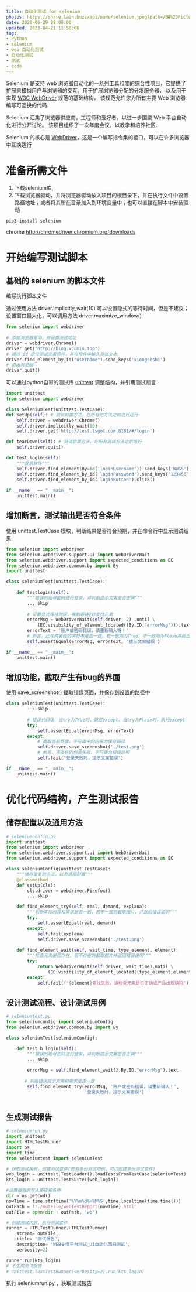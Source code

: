 ```yaml
---
title: 自动化测试 for selenium
photos: https://share.lain.buzz/api/name/selenium.jpeg?path=/🖼%20Picture/图床/博客/selenium.jpeg
date: 2020-06-29 09:00:00
updated: 2023-04-21 11:58:06
tag: 
- Python
- selenium
- web 自动化测试
- 自动化测试
- 测试
- code
---
```



Selenium 是支持 web 浏览器自动化的一系列工具和库的综合性项目，它提供了扩展来模拟用户与浏览器的交互，用于扩展浏览器分配的分发服务器， 以及用于实现 [W3C WebDriver](https://www.w3.org/TR/webdriver/) 规范的基础结构， 该规范允许您为所有主要 Web 浏览器编写可互换的代码.

Selenium 汇集了浏览器供应商，工程师和爱好者，以进一步围绕 Web 平台自动化进行公开讨论。 该项目组织了一次年度会议，以教学和培养社区.

Selenium 的核心是 [WebDriver](https://www.selenium.dev/zh-cn/documentation/webdriver/)，这是一个编写指令集的接口，可以在许多浏览器中互换运行

<!--more-->

# 准备所需文件

1. 下载selenium库,
2. 下载浏览器驱动，并将浏览器驱动放入项目的根目录下，并在执行文件中设置路径地址；或者将其所在目录加入到环境变量中；也可以直接在脚本中安装驱动

```shell
pip3 install selenium
```

chrome http://chromedriver.chromium.org/downloads


# 开始编写测试脚本

## 基础的 selenium 的脚本文件

编写执行脚本文件

通过使用方法 driver.implicitly_wait(10) 可以设置隐式的等待时间，但是不建议；设置窗口最大化，可以调用方法 driver.maximize_window() 

```python
from selenium import webdriver
	
# 添加浏览器驱动，并设置测试地址
driver = webdriver.Chrome()
driver.get("http://blog.xcumin.top")
# 通过 id 定位测试元素控件，并在控件中输入测试文本
driver.find_element_by_id("username").send_keys('xiongceshi')
# 退出浏览器
driver.quit()

```

可以通过python自带的测试库 [unittest](https://docs.python.org/zh-cn/3/library/unittest.html) 调整结构，并引用测试断言

```python
import unittest
from selenium import webdriver

class SeleniumTest(unittest.TestCase):
def setUp(self): # 测试前置方法，在所有的方法之前进行运行
	self.driver = webdriver.Chrome()
	self.driver.implicitly_wait(10)
	self.driver.get('http://test.lsgot.com:8181/#/login')

def tearDown(self): # 测试后置方法，在所有测试方法之后运行
	self.driver.quit()

def test_login(self):
	"""登录软件"""
	self.driver.find_element(By=id('loginUsername')).send_keys('WWGS')
	self.driver.find_element_by_id('loginPassword').send_keys('123456')
	self.driver.find_element_by_id('loginButton').click()
	
if __name__ == "__main__":
    unittest.main()
```

## 增加断言，测试输出是否符合条件

使用 unittest.TestCase 模块，判断结果是否符合预期，并在命令行中显示测试结果

```python
from selenium import webdriver
from selenium.webdriver.support.ui import WebDriverWait
from selenium.webdriver.support import expected_conditions as EC
from selenium.webdriver.common.by import By
import unittest

class seleniumTest(unittest.TestCase):
		
    def testlogin(self):
        """错误的账号密码进行登录，并判断提示文案是否正确"""       
		... skip
        
        # 设置显式等待时间，强制等待2秒查找元素
        errorMsg = WebDriverWait(self.driver, 2) .until \
        	(EC.visibility_of_element_located((By.ID,"errorMsg"))).text
        errorText = '账户或密码错误，请重新输入呀！'
        # 断言，比较两者的的字符串是否一致，若一致则为True，不一致则为Flase并抛出错误
        self.assertEqual(errorMsg, errorText, '提示文案错误')

if __name__ == "__main__":
    unittest.main()
```

## 增加功能，截取产生有bug的界面

使用 save_screenshot() 截取错误页面，并保存到设置的路径中

```python
class seleniumTest(unittest.TestCase):
		··· skip  
        
        # 错误代码块，当try为True时，跳过except，当try为Flase时，执行except
        try:
            self.assertEqual(errorMsg, errorText)
        except:
            # 截取当前界面，字符串中的内容为保存路径
            self.driver.save_screenshot('./test.png')
            # 断言，无条件的创造失败，字符串为错误说明
            self.fail("登录失败时，提示文案错误")

if __name__ == "__main__":
    unittest.main()
```

# 优化代码结构，产生测试报告

## 储存配置以及通用方法

```python
# seleniumconfig.py
import unittest
from selenium import webdriver
from selenium.webdriver.support.ui import WebDriverWait
from selenium.webdriver.support import expected_conditions as EC

class seleniumConfig(unittest.TestCase):
	"""储存重复的方法，以及通用配置"""
    @classmethod
    def setUp(cls):
        cls.driver = webdriver.Firefox()	
		... skip

    def find_element_try(self, real, demand, explana):
        """判断实际内容和需求是否一致，若不一致则截取图片，并返回错误说明"""
		try:
            self.assertEqual(real, demand)
		except:
            self.fail(explana)
            self.driver.save_screenshot('./test.png')   
    
	def find_element_wait(self, wait_time, type_element, element):
        """检查元素是否存在，若不存在则截取图片并返回错误说明"""
        try:
            return WebDriverWait(self.driver, wait_time).until \
                (EC.visibility_of_element_located((type_element,element)))
        except:
            self.fail(f"{element}查找失败，请检查元素是否正确或产品出现缺陷") #格式化字符串
```

## 设计测试流程、设计测试用例

```python
# seleniumtest.py
from seleniumconfig import seleniumConfig
from selenium.webdriver.common.by import By

class seleniumTest(seleniumConfig):

    def test_b_login(self):
        """错误的账号密码进行登录，并判断提示文案是否正确"""
		... skip
		
        errorMsg = self.find_element_wait(2,By.ID,"errorMsg").text
     
       # 判断错误提示文案和需求是否一致
        self.find_element_try(errorMsg, '账户或密码错误，请重新输入！', 
							  '登录失败时，提示文案错误')
		
```

## 生成测试报告

```python
# seleniumrun.py
import unittest
import HTMLTestRunner
import os
import time
from seleniumtest import seleniumTest

# 获取测试用例，创建测试套件(若有多份测试用例，可以创建多份测试套件)
web_login = unittest.TestLoader().loadTestsFromTestCase(seleniumTest)
kts_login = unittest.TestSuite([web_login])

#设置报告的写入路径和名称
dir = os.getcwd()
nowTime = time.strftime('%Y%m%d%H%M%S',time.localtime(time.time()))
outPath = f'./outFile/webTestReport{nowTime}.html'
outFile = open(dir + outPath, 'wb')

# 创建测试内容，执行测试套件
runner = HTMLTestRunner.HTMLTestRunner(
    stream= outFile,
    title= '测试报告',
    description= 'WEB支撑平台测试_UI自动化回归测试',
    verbosity=2)

runner.run(kts_login)
# 不生成测试报告
# unittest.TextTestRunner(verbosity=2).run(kts_login)
```

执行 seleniumrun.py ，获取测试报告

